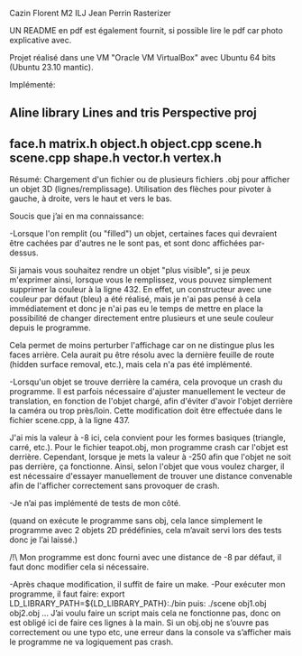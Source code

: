 Cazin Florent
M2 ILJ Jean Perrin
Rasterizer

UN README en pdf est également fournit, si possible lire le pdf car photo explicative avec.

Projet réalisé dans une VM "Oracle VM VirtualBox" avec Ubuntu 64 bits (Ubuntu 23.10 mantic).

Implémenté:

Aline library
Lines and tris
Perspective proj
--
face.h
matrix.h
object.h
object.cpp
scene.h
scene.cpp
shape.h
vector.h
vertex.h
--
Résumé: Chargement d'un fichier ou de plusieurs fichiers .obj pour afficher un objet 3D (lignes/remplissage).
Utilisation des flèches pour pivoter à gauche, à droite, vers le haut et vers le bas.

Soucis que j’ai en ma connaissance:

-Lorsque l'on remplit (ou "filled") un objet, certaines faces qui devraient être cachées par d'autres ne le sont pas, et sont donc affichées par-dessus.


Si jamais vous souhaitez rendre un objet "plus visible", si je peux m'exprimer ainsi, lorsque vous le remplissez, vous pouvez simplement supprimer la couleur à la ligne 432. En effet, un constructeur avec une couleur par défaut (bleu) a été réalisé, mais je n'ai pas pensé à cela immédiatement et donc je n'ai pas eu le temps de mettre en place la possibilité de changer directement entre plusieurs et une seule couleur depuis le programme.


Cela permet de moins perturber l'affichage car on ne distingue plus les faces arrière. Cela aurait pu être résolu avec la dernière feuille de route (hidden surface removal, etc.), mais cela n'a pas été implémenté.


-Lorsqu'un objet se trouve derrière la caméra, cela provoque un crash du programme. Il est parfois nécessaire d'ajuster manuellement le vecteur de translation, en fonction de l'objet chargé, afin d'éviter d'avoir l'objet derrière la caméra ou trop près/loin. Cette modification doit être effectuée dans le fichier scene.cpp, à la ligne 437.

J'ai mis la valeur à -8 ici, cela convient pour les formes basiques (triangle, carré, etc.). Pour le fichier teapot.obj, mon programme crash car l'objet est derrière. Cependant, lorsque je mets la valeur à -250 afin que l'objet ne soit pas derrière, ça fonctionne. Ainsi, selon l'objet que vous voulez charger, il est nécessaire d'essayer manuellement de trouver une distance convenable afin de l'afficher correctement sans provoquer de crash.




-Je n’ai pas implémenté de tests de mon côté.

(quand on exécute le programme sans obj, cela lance simplement le programme avec 2 objets 2D prédéfinies, cela m’avait servi lors des tests donc je l’ai laissé.)

/!\ Mon programme est donc fourni avec une distance de -8 par défaut, il faut donc modifier cela si nécessaire.

-Après chaque modification, il suffit de faire un make.
-Pour exécuter mon programme, il faut faire:
export LD_LIBRARY_PATH=${LD_LIBRARY_PATH}:./bin
puis:
 ./scene obj1.obj obj2.obj …
J’ai voulu faire un script mais cela ne fonctionne pas, donc on est obligé ici de faire ces lignes à la main.
Si un obj.obj ne s’ouvre pas correctement ou une typo etc, une erreur dans la console va s’afficher mais le programme ne va logiquement pas crash.

